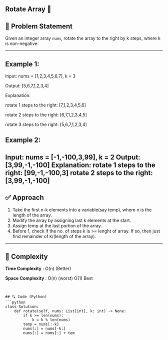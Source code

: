 ## Rotate Array 🚀

## 🧠 Problem Statement

Given an integer array `nums`, rotate the array to the right by k steps, where k is non-negative.

---

## Example 1:

Input: nums = [1,2,3,4,5,6,7], k = 3

Output: [5,6,7,1,2,3,4]

Explanation:

rotate 1 steps to the right: [7,1,2,3,4,5,6]

rotate 2 steps to the right: [6,7,1,2,3,4,5]

rotate 3 steps to the right: [5,6,7,1,2,3,4]


## Example 2:

Input: nums = [-1,-100,3,99], k = 2
Output: [3,99,-1,-100]
Explanation: 
rotate 1 steps to the right: [99,-1,-100,3]
rotate 2 steps to the right: [3,99,-1,-100]
---

## ✅ Approach

1. Take the first n-k elements into a variable(say temp), where n is the length of the array.
2. Modify the array by assigning last k elements at the start.
3. Assign temp at the last portion of the array.
4. Before 1, check if the no. of steps k is >= lenght of array. If so, then just find remainder of k/(length of the array).

---

## 🧮 Complexity

**Time Complexity** :	O(n) (Better)

**Space Complexity** : 	O(n) (worst)
                        O(1) Best


```


## 🔍 Code (Python)
```python
class Solution:
    def rotate(self, nums: List[int], k: int) -> None:
        if k >= len(nums):
            k = k % len(nums)
        temp = nums[:-k]
        nums[:] = nums[-k:]
        nums[:] = nums[:] + tem
